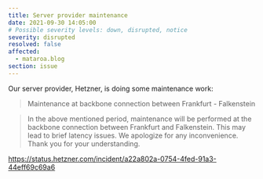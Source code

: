 ```yaml
---
title: Server provider maintenance
date: 2021-09-30 14:05:00
# Possible severity levels: down, disrupted, notice
severity: disrupted
resolved: false
affected:
  - mataroa.blog
section: issue
---
```


Our server provider, Hetzner, is doing some maintenance work:

> Maintenance at backbone connection between Frankfurt - Falkenstein

> In the above mentioned period, maintenance will be performed at the
> backbone connection between Frankfurt and Falkenstein. This may lead to brief
> latency issues. We apologize for any inconvenience. Thank you for your
> understanding.

https://status.hetzner.com/incident/a22a802a-0754-4fed-91a3-44eff69c69a6

